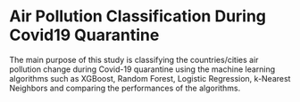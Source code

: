 # Air Pollution Classification During Covid19 Quarantine

The main purpose of this study is classifying the countries/cities air pollution change during Covid-19 quarantine using the machine learning algorithms such as XGBoost, Random Forest, Logistic Regression, k-Nearest Neighbors and comparing the performances of the algorithms.
